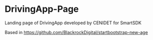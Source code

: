 # DrivingApp-Page
Landing page of DrivingApp developed by CENIDET for SmartSDK 

Based in https://github.com/BlackrockDigital/startbootstrap-new-age
